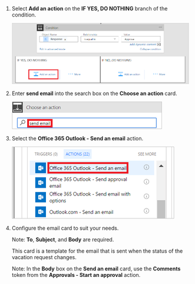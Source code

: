 <!--### Add an email action for approvals-->

1. Select **Add an action** on the **IF YES, DO NOTHING** branch of the condition.

     ![add new step](./media/modern-approvals/add-action-after-condition.png)

1. Enter **send email** into the search box on the **Choose an action** card.

     ![search for email actions](./media/modern-approvals/search-send-email-yes.png)

1. Select the **Office 365 Outlook - Send an email** action.

     ![select send and email action](./media/modern-approvals/select-send-email-yes.png)

1. Configure the email card to suit your needs.

     Note: **To**, **Subject**, and **Body** are required.

     This card is a template for the email that is sent when the status of the vacation request changes.

     Note: In the **Body** box on the **Send an email** card, use the **Comments** token from the **Approvals - Start an approval** action.



